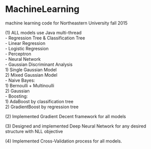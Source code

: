 # MachineLearning
machine learning code for Northeastern University fall 2015

(1) ALL models use Java multi-thread <br/>
    - Regression Tree & Classification Tree <br/>
    - Linear Regression<br/>
    - Logistic Regression<br/>
    - Perceptron<br/>
    - Neural Network<br/>
    - Gaussian Discriminant Analysis<br/>
        1) Single Gaussian Model<br/>
        2) Mixed Gaussian Model <br/>
    - Naive Bayes: <br/>
        1) Bernoulli + Multinoulli <br/>
        2) Gaussian<br/>
    - Boosting:<br/>
        1) AdaBoost by classification tree <br/>
        2) GradientBoost by regression tree<br/>

(2) Implemented Gradient Decent framework for all models

(3) Designed and implemented Deep Neural Network for any desired structure with NLL objective

(4) Implemented Cross-Validation process for all models.